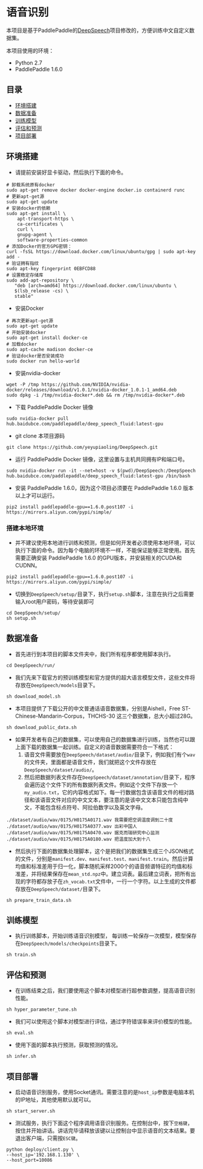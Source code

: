 # 语音识别

本项目是基于PaddlePaddle的[DeepSpeech](https://github.com/PaddlePaddle/DeepSpeech)项目修改的，方便训练中文自定义数据集。

本项目使用的环境：
 - Python 2.7
 - PaddlePaddle 1.6.0

## 目录

- [环境搭建](#环境搭建)
- [数据准备](#数据准备)
- [训练模型](#训练模型)
- [评估和预测](#评估和预测)
- [项目部署](#项目部署)

## 环境搭建

 - 请提前安装好显卡驱动，然后执行下面的命令。
```shell script
# 卸载系统原有docker
sudo apt-get remove docker docker-engine docker.io containerd runc
# 更新apt-get源 
sudo apt-get update
# 安装docker的依赖 
sudo apt-get install \
    apt-transport-https \
    ca-certificates \
    curl \
    gnupg-agent \
    software-properties-common
# 添加Docker的官方GPG密钥：
curl -fsSL https://download.docker.com/linux/ubuntu/gpg | sudo apt-key add -
# 验证拥有指纹
sudo apt-key fingerprint 0EBFCD88
# 设置稳定存储库
sudo add-apt-repository \
   "deb [arch=amd64] https://download.docker.com/linux/ubuntu \
   $(lsb_release -cs) \
   stable"
```

 - 安装Docker
```shell script
# 再次更新apt-get源 
sudo apt-get update
# 开始安装docker 
sudo apt-get install docker-ce
# 加载docker 
sudo apt-cache madison docker-ce
# 验证docker是否安装成功
sudo docker run hello-world
```

 - 安装nvidia-docker
```shell script
wget -P /tmp https://github.com/NVIDIA/nvidia-docker/releases/download/v1.0.1/nvidia-docker_1.0.1-1_amd64.deb
sudo dpkg -i /tmp/nvidia-docker*.deb && rm /tmp/nvidia-docker*.deb
```

 - 下载 PaddlePaddle Docker 镜像
```shell script
sudo nvidia-docker pull hub.baidubce.com/paddlepaddle/deep_speech_fluid:latest-gpu
```

- git clone 本项目源码
```shell script
git clone https://github.com/yeyupiaoling/DeepSpeech.git
```

- 运行 PaddlePaddle Docker 镜像，这里设置与主机共同拥有IP和端口号。
```shell script
sudo nvidia-docker run -it --net=host -v $(pwd)/DeepSpeech:/DeepSpeech hub.baidubce.com/paddlepaddle/deep_speech_fluid:latest-gpu /bin/bash
```

 - 安装 PaddlePaddle 1.6.0，因为这个项目必须要在 PaddlePaddle 1.6.0 版本以上才可以运行。
```shell script
pip2 install paddlepaddle-gpu==1.6.0.post107 -i https://mirrors.aliyun.com/pypi/simple/
```

### 搭建本地环境

 - 并不建议使用本地进行训练和预测，但是如何开发者必须使用本地环境，可以执行下面的命令。因为每个电脑的环境不一样，不能保证能够正常使用。首先需要正确安装 PaddlePaddle 1.6.0 的GPU版本，并安装相关的CUDA和CUDNN。
```shell script
pip2 install paddlepaddle-gpu==1.6.0.post107 -i https://mirrors.aliyun.com/pypi/simple/
```

 - 切换到`DeepSpeech/setup/`目录下，执行`setup.sh`脚本，注意在执行之后需要输入root用户密码，等待安装即可
```shell script
cd DeepSpeech/setup/
sh setup.sh
```

## 数据准备

 - 首先进行到本项目的脚本文件夹中，我们所有程序都使用脚本执行。
```shell script
cd DeepSpeech/run/
```

 - 我们先来下载官方的预训练模型和官方提供的超大语言模型文件，这些文件将存放在`DeepSpeech/models`目录下。
```shell script
sh download_model.sh
```

 - 本项目提供了下载公开的中文普通话语音数据集，分别是Aishell，Free ST-Chinese-Mandarin-Corpus，THCHS-30 这三个数据集，总大小超过28G。
```shell script
sh download_public_data.sh
```

 - 如果开发者有自己的数据集，可以使用自己的数据集进行训练，当然也可以跟上面下载的数据集一起训练。自定义的语音数据需要符合一下格式：
    1. 语音文件需要放在`DeepSpeech/dataset/audio/`目录下，例如我们有个`wav`的文件夹，里面都是语音文件，我们就把这个文件存放在`DeepSpeech/dataset/audio/`。
    2. 然后把数据列表文件存在`DeepSpeech/dataset/annotation/`目录下，程序会遍历这个文件下的所有数据列表文件。例如这个文件下存放一个`my_audio.txt`，它的内容格式如下。每一行数据包含该语音文件的相对路径和该语音文件对应的中文文本，要注意的是该中文文本只能包含纯中文，不能包含标点符号、阿拉伯数字以及英文字母。
```shell script
./dataset/audio/wav/0175/H0175A0171.wav 我需要把空调温度调到二十度
./dataset/audio/wav/0175/H0175A0377.wav 出彩中国人
./dataset/audio/wav/0175/H0175A0470.wav 据克而瑞研究中心监测
./dataset/audio/wav/0175/H0175A0180.wav 把温度加大到十八
```

 - 然后执行下面的数据集处理脚本，这个是把我们的数据集生成三个JSON格式的文件，分别是`manifest.dev、manifest.test、manifest.train`。然后计算均值和标准差用于归一化，脚本随机采样2000个的语音频谱特征的均值和标准差，并将结果保存在`mean_std.npz`中。建立词表。最后建立词表，把所有出现的字符都存放子在`zh_vocab.txt`文件中，一行一个字符。以上生成的文件都存放在`DeepSpeech/dataset/`目录下。
```shell script
sh prepare_train_data.sh
```


## 训练模型

 - 执行训练脚本，开始训练语音识别模型， 每训练一轮保存一次模型，模型保存在`DeepSpeech/models/checkpoints`目录下。
```shell script
sh train.sh
```

## 评估和预测

 - 在训练结束之后，我们要使用这个脚本对模型进行超参数调整，提高语音识别性能。
```shell script
sh hyper_parameter_tune.sh
```

 - 我们可以使用这个脚本对模型进行评估，通过字符错误率来评价模型的性能。
```shell script
sh eval.sh
```

 - 使用下面的脚本执行预测，获取预测的情况。
```shell script
sh infer.sh
```

## 项目部署

 - 启动语音识别服务，使用Socket通讯。需要注意的是`host_ip`参数是电脑本机的IP地址，其他使用默认就可以。
```shell script
sh start_server.sh
```

 - 测试服务，执行下面这个程序调用语音识别服务。在控制台中，按下`空格键`，按住并开始讲话。讲话完毕请释放该键以让控制台中显示语音的文本结果。要退出客户端，只需按`ESC键`。
```shell script
python deploy/client.py \
--host_ip='192.168.1.130' \
--host_port=10086
```
